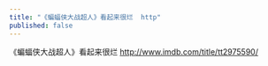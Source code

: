 ```yaml
---
title: "《蝙蝠侠大战超人》看起来很烂  http"
published: false
---
```

《蝙蝠侠大战超人》看起来很烂  http://www.imdb.com/title/tt2975590/

